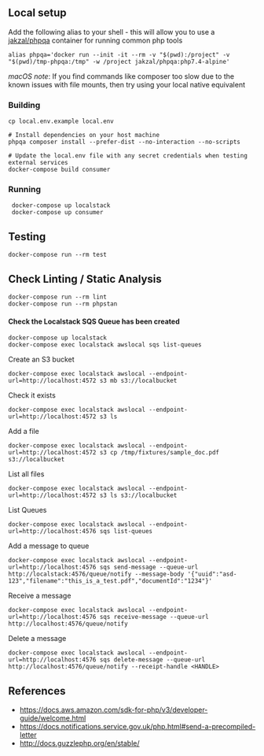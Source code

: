 ## Local setup

Add the following alias to your shell - this will allow you to use a 
[jakzal/phpqa](https://hub.docker.com/r/jakzal/phpqa/) container for running common php tools

    alias phpqa='docker run --init -it --rm -v "$(pwd):/project" -v "$(pwd)/tmp-phpqa:/tmp" -w /project jakzal/phpqa:php7.4-alpine'
    
*macOS note*: If you find commands like composer too slow due to the known issues with file mounts, then try using your 
local native equivalent 

### Building

    cp local.env.example local.env
    
    # Install dependencies on your host machine
    phpqa composer install --prefer-dist --no-interaction --no-scripts
    
    # Update the local.env file with any secret credentials when testing external services
    docker-compose build consumer

### Running

     docker-compose up localstack
     docker-compose up consumer

## Testing

    docker-compose run --rm test
    
## Check Linting / Static Analysis

    docker-compose run --rm lint    
    docker-compose run --rm phpstan
    
#### Check the Localstack SQS Queue has been created
    
    docker-compose up localstack
    docker-compose exec localstack awslocal sqs list-queues

Create an S3 bucket

    docker-compose exec localstack awslocal --endpoint-url=http://localhost:4572 s3 mb s3://localbucket

Check it exists

    docker-compose exec localstack awslocal --endpoint-url=http://localhost:4572 s3 ls
    
Add a file

    docker-compose exec localstack awslocal --endpoint-url=http://localhost:4572 s3 cp /tmp/fixtures/sample_doc.pdf s3://localbucket  
    
List all files
      
    docker-compose exec localstack awslocal --endpoint-url=http://localhost:4572 s3 ls s3://localbucket    

List Queues

    docker-compose exec localstack awslocal --endpoint-url=http://localhost:4576 sqs list-queues
    
Add a message to queue

    docker-compose exec localstack awslocal --endpoint-url=http://localhost:4576 sqs send-message --queue-url http://localstack:4576/queue/notify --message-body '{"uuid":"asd-123","filename":"this_is_a_test.pdf","documentId":"1234"}'
    
Receive a message
    
    docker-compose exec localstack awslocal --endpoint-url=http://localhost:4576 sqs receive-message --queue-url http://localhost:4576/queue/notify
    
Delete a message
    
    docker-compose exec localstack awslocal --endpoint-url=http://localhost:4576 sqs delete-message --queue-url http://localhost:4576/queue/notify --receipt-handle <HANDLE>


## References

- https://docs.aws.amazon.com/sdk-for-php/v3/developer-guide/welcome.html
- https://docs.notifications.service.gov.uk/php.html#send-a-precompiled-letter
- http://docs.guzzlephp.org/en/stable/
